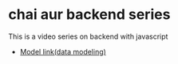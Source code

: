 # chai aur backend series

This is a video series on backend with javascript

- [Model link(data modeling)](https://app.eraser.io/workspace/YtPqZ1VogxGy1jzIDkzj)